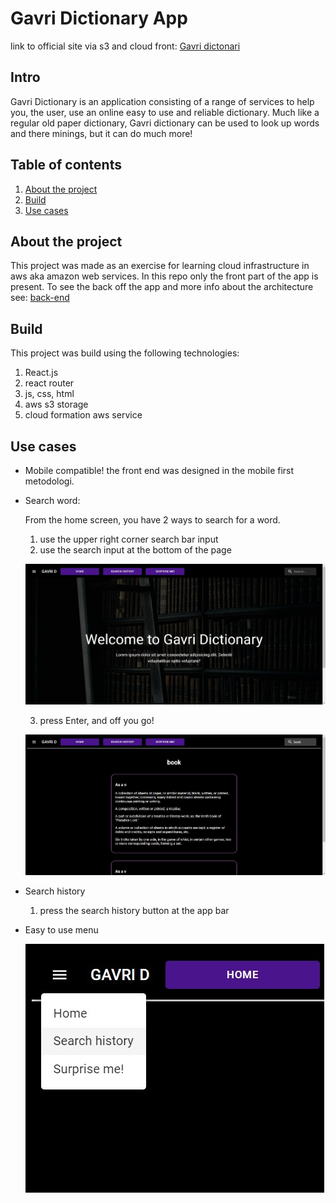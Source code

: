 # Gavri Dictionary App

link to official site via s3 and cloud front: [Gavri dictonari](https://d3iwjb8npp9uhz.cloudfront.net/)

## Intro

Gavri Dictionary is an application consisting of a range of services to help you, the user, use an online easy to use and reliable dictionary. Much like a regular old paper dictionary, Gavri dictionary can be used to look up words and there minings, but it can do much more!

## Table of contents

1. [About the project](#motivation)
2. [Build](#build)
3. [Use cases](#more-than-embedded)

## About the project[](#motivation)

This project was made as an exercise for learning cloud infrastructure in aws aka amazon web services. In this repo only the front part of the app is present.
To see the back off the app and more info about the architecture see: [back-end](https://github.com/gavriel44/aws-dictionary-back-end/tree/develop)

## Build

This project was build using the following technologies:

1.  React.js
2.  react router
3.  js, css, html
4.  aws s3 storage
5.  cloud formation aws service

## Use cases

- Mobile compatible!
  the front end was designed in the mobile first metodologi.
- Search word:

  From the home screen, you have 2 ways to search for a word.

  1. use the upper right corner search bar input
  2. use the search input at the bottom of the page

  ![home page photo](./pic/Home.jpg)

  3. press Enter, and off you go!

  ![a search output](./pic/Book.jpg)

- Search history
  1. press the search history button at the app bar
- Easy to use menu

  ![menu component](./pic/Menu.jpg)

